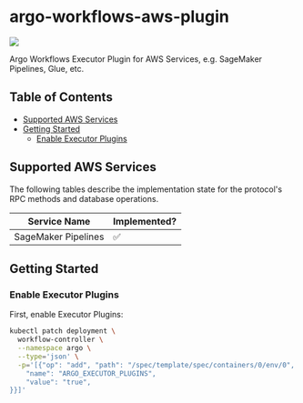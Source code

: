 # argo-workflows-aws-plugin

<a href="https://github.com/greenpau/argo-workflows-aws-plugin/actions/" target="_blank"><img src="https://github.com/greenpau/argo-workflows-aws-plugin/workflows/build/badge.svg?branch=main"></a>

Argo Workflows Executor Plugin for AWS Services, e.g. SageMaker Pipelines, Glue, etc.

<!-- begin-markdown-toc -->
## Table of Contents

* [Supported AWS Services](#supported-aws-services)
* [Getting Started](#getting-started)
  * [Enable Executor Plugins](#enable-executor-plugins)

<!-- end-markdown-toc -->

## Supported AWS Services

The following tables describe the implementation state for the protocol's RPC
methods and database operations.

| **Service Name** | **Implemented?** |
| --- | --- |
| SageMaker Pipelines | :white_check_mark: |

## Getting Started

### Enable Executor Plugins

First, enable Executor Plugins:

```bash
kubectl patch deployment \
  workflow-controller \
  --namespace argo \
  --type='json' \
  -p='[{"op": "add", "path": "/spec/template/spec/containers/0/env/0", "value": {
    "name": "ARGO_EXECUTOR_PLUGINS",
    "value": "true",
}}]'
```
